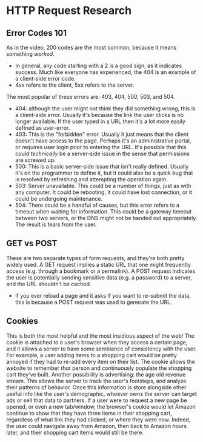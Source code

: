 # HTTP Request Research
## Error Codes 101
As in the video, 200 codes are the most common, because it means something *worked*.
  - In general, any code starting with a 2 is a good sign, as it indicates success.
Much like everyone has experienced, the 404 is an example of a client-side error code.
  - 4xx refers to the client, 5xx refers to the server.

The most popular of these errors are: 403, 404, 500, 503, and 504.

* 404: although the user might not think they did something wrong, this is a client-side error. Usually it's because the link the user clicks is no longer available. If the user typed in a URL then it's a lot more easily defined as user-error.
* 403: This is the "forbidden" error. Usually it just means that the client doesn't have access to the page. Perhaps it's an administrative portal, or requires user login prior to entering the URL. It's possible that this could *technically* be a server-side issue in the sense that permissions are screwed up.
* 500: This is a basic server-side issue that isn't really defined. Usually it's on the programmer to define it, but it could also be a quick bug that is resolved by refreshing and attempting the operation again.
* 503: Server unavailable. This could be a number of things, just as with any computer. It could be rebooting, it could have lost connection, or it could be undergoing maintenance.
* 504: There could be a handful of causes, but this error refers to a timeout when waiting for information. This could be a gateway timeout between two servers, or the DNS might not be handed out appropriately. The result is tears from the user.


## GET vs POST
These are two separate types of form requests, and they're both pretty widely used. A GET request implies a static URL that one might frequently access (e.g. through a bookmark or a permalink). A POST request indicates the user is potentially sending sensitive data (e.g. a password) to a server, and the URL shouldn't be cached.
  - If you ever reload a page and it asks if you want to re-submit the data, this is because a POST request was used to generate the URL.

## Cookies
This is both the most helpful and the most insidious aspect of the web! The cookie is attached to a user's browser when they access a certain page, and it allows a server to have some semblance of consistency with the user.
For example, a user adding items to a shopping cart would be pretty annoyed if they had to re-add every item on their list. The cookie allows the website to remember *that* person and continuously populate the shopping cart they've built.
Another possibility is advertising: the age old revenue stream. This allows the server to track the user's footsteps, and analyze their patterns of behavior. Once this information is store alongside other useful info like the user's demographic, whoever owns the server can target ads or sell that data to partners.
If a user were to request a new page be opened, or even a new tab/window, the browser's cookie would let Amazon continue to show that they have three items in their shopping cart, regardless of what link they had clicked, or where they were now. Indeed, the user could navigate away from Amazon, then back to Amazon hours later, and their shopping cart items would still be there.